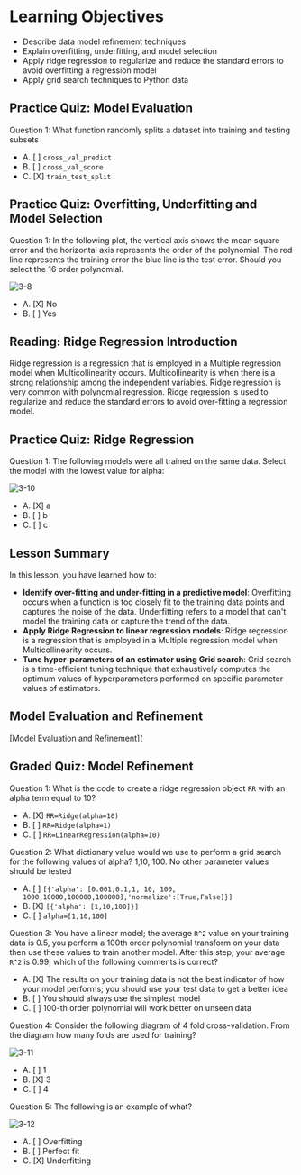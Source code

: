 # Learning Objectives

* Describe data model refinement techniques
* Explain overfitting, underfitting, and model selection
* Apply ridge regression to regularize and reduce the standard errors to avoid overfitting a regression model
* Apply grid search techniques to Python data

## Practice Quiz: Model Evaluation

Question 1: What function randomly splits a dataset into training and testing subsets

- A. [ ] ```cross_val_predict```
- B. [ ] ```cross_val_score```
- C. [X] ```train_test_split```

## Practice Quiz: Overfitting, Underfitting and Model Selection

Question 1: In the following plot, the vertical axis shows the mean square error and the horizontal axis represents the order of the polynomial. The red line represents the training error the blue line is the test error. Should you select the 16 order polynomial.

![3-8](https://user-images.githubusercontent.com/17474099/119517776-33570c00-bd78-11eb-9c8f-84a2c0838063.png)

- A. [X] No
- B. [ ] Yes

## Reading: Ridge Regression Introduction

Ridge regression is a regression that is employed in a Multiple regression model when Multicollinearity occurs. Multicollinearity is when there is a strong relationship among the independent variables. Ridge regression is very common with polynomial regression. Ridge regression is used to regularize and reduce the standard errors to avoid over-fitting a regression model.

## Practice Quiz: Ridge Regression

Question 1: The following models were all trained on the same data. Select the model with the lowest value for alpha:

![3-10](https://user-images.githubusercontent.com/17474099/119526378-a0ba6b00-bd7f-11eb-83a6-2a0e7f271552.png)

- A. [X] a
- B. [ ] b
- C. [ ] c

## Lesson Summary

In this lesson, you have learned how to:

* **Identify over-fitting and under-fitting in a predictive model**: Overfitting occurs when a function is too closely fit to the training data points and captures the noise of the data. Underfitting refers to a model that can't model the training data or capture the trend of the data.
* **Apply Ridge Regression to linear regression models**: Ridge regression is a regression that is employed in a Multiple regression model when Multicollinearity occurs.
* **Tune hyper-parameters of an estimator using Grid search**: Grid search is a time-efficient tuning technique that exhaustively computes the optimum values of hyperparameters performed on specific parameter values of estimators.

## Model Evaluation and Refinement

[Model Evaluation and Refinement](

## Graded Quiz: Model Refinement

Question 1: What is the code to create a ridge regression object ```RR``` with an alpha term equal to 10?

- A. [X] ```RR=Ridge(alpha=10)```
- B. [ ] ```RR=Ridge(alpha=1)```
- C. [ ] ```RR=LinearRegression(alpha=10)```

Question 2: What dictionary value would we use to perform a grid search for the following values of alpha? 1,10, 100. No other parameter values should be tested

- A. [ ] ```[{'alpha': [0.001,0.1,1, 10, 100, 1000,10000,100000,100000],'normalize':[True,False]}]```
- B. [X] ```[{'alpha': [1,10,100]}]```
- C. [ ] ```alpha=[1,10,100]```

Question 3: You have a linear model; the average ```R^2``` value on your training data is 0.5, you perform a 100th order polynomial transform on your data then use these values to train another model. After this step, your average ```R^2``` is 0.99; which of the following comments is correct?

- A. [X] The results on your training data is not the best indicator of how your model performs; you should use your test data to get a better idea
- B. [ ] You should always use the simplest model
- C. [ ] 100-th order polynomial will work better on unseen data

Question 4: Consider the following diagram of 4 fold cross-validation. From the diagram how many folds are used for training?

![3-11](https://user-images.githubusercontent.com/17474099/119534448-35749700-bd87-11eb-9d69-869eb5617718.png)

- A. [ ] 1
- B. [X] 3
- C. [ ] 4

Question 5: The following is an example of what?

![3-12](https://user-images.githubusercontent.com/17474099/119534853-aae06780-bd87-11eb-8abc-1616be7ab8fa.png)

- A. [ ] Overfitting
- B. [ ] Perfect fit
- C. [X] Underfitting
